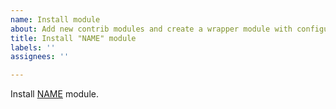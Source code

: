 ```yaml
---
name: Install module
about: Add new contrib modules and create a wrapper module with configuration and integrating code for them.
title: Install "NAME" module
labels: ''
assignees: ''

---
```


Install [NAME](https://www.drupal.org/project/KEY) module.
